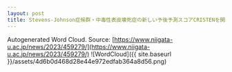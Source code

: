 ```yaml
---
layout: post
title: Stevens-Johnson症候群・中毒性表皮壊死症の新しい予後予測スコアCRISTENを開発－既往歴・臨床所見だけで予後を予測できる－
---
```

Autogenerated Word Cloud.
Source\: [https://www.niigata-u.ac.jp/news/2023/459279/](https://www.niigata-u.ac.jp/news/2023/459279/)
![WordCloud]({{ site.baseurl }}/assets/4d6b0d468d28e44e972edfab364a8d56.png)